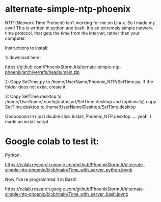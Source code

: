 # alternate-simple-ntp-phoenix
NTP (Network Time Protocol) isn't working for me on Linux. So I made my own! This is written in python and bash. It's an extremely simple network time protocol, that gets the time from the internet, rather than your computer.

Instructions to install:

1: download here:

https://github.com/PhoenixStormJr/alternate-simple-ntp-phoenix/archive/refs/heads/main.zip

2: Copy SetTime.py to /home/UserName/Phoenix_NTP/SetTime.py. If the folder does not exist, create it.

3: Copy SetTime.desktop to /home/UserName/.config/autostart/SetTime.desktop and (optionally) copy SetTime.desktop to /home/UserName/Desktop/SetTime.desktop

Oooooooorrrrrr just double click install_Phoenix_NTP.desktop..... yeah, I made an install script.

# Google colab to test it:

Python:

https://colab.research.google.com/github/PhoenixStormJr/alternate-simple-ntp-phoenix/blob/main/Time_with_server_python.ipynb

Now I've re programmed it in Bash!:

https://colab.research.google.com/github/PhoenixStormJr/alternate-simple-ntp-phoenix/blob/main/Time_with_server_bash.ipynb
